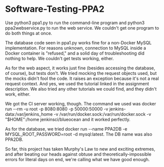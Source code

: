 # Software-Testing-PPA2

Use python3 ppa1.py to run the command-line program and python3 ppa2webservice.py to run the web service. We couldn't get one program to do both things at once.

The database code seen in ppa1.py works fine for a non-Docker MySQL implementation. For reasons unknown, connection to MySQL inside a Docker container is "refused," and a solid day of troubleshooting did nothing to help. We couldn't get tests working, either.

As for the web aspect, it works just fine (besides accessing the database, of course), but tests don't. We tried mocking the request objects used, but the mocks didn't fool the code. It raises an exception because it's not a real request context. And yes, we used the tutorial linked in the assignment description. We also tried any other tutorials we could find, and they didn't work, either.

We got the CI server working, though. The command we used was docker run --rm -u root -p 8080:8080 -p 50000:50000 -v jenkins-data:/var/jenkins_home -v /var/run/docker.sock:/var/run/docker.sock -v "$HOME":/home jenkinsci/blueocean and it worked perfectly.

As for the database, we tried docker run --name PPA2DB -e MYSQL_ROOT_PASSWORD=root -d mysql:latest. The DB name was also PPA2DB.

So far, this project has taken Murphy's Law to new and exciting extremes, and after beating our heads against obtuse and theoretically-impossible errors for literal days on end, we're calling what we have good enough.
